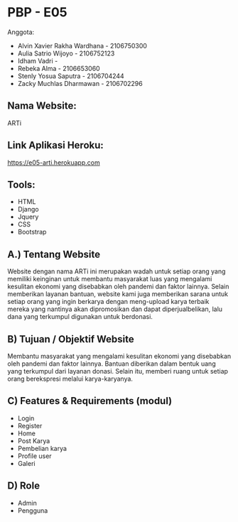 # PBP - E05

Anggota:
* Alvin Xavier Rakha Wardhana - 2106750300
* Aulia Satrio Wijoyo - 2106752123
* Idham Vadri -  
* Rebeka Alma - 2106653060
* Stenly Yosua Saputra - 2106704244
* Zacky Muchlas Dharmawan - 2106702296

## Nama Website:
ARTi

## Link Aplikasi Heroku:
https://e05-arti.herokuapp.com

## Tools:
* HTML
* Django
* Jquery
* CSS
* Bootstrap

## A.) Tentang Website
Website dengan nama ARTi ini merupakan wadah untuk setiap orang yang memiliki keinginan untuk membantu masyarakat luas yang mengalami kesulitan ekonomi yang disebabkan oleh pandemi dan faktor lainnya. Selain memberikan layanan bantuan, website kami juga memberikan sarana untuk setiap orang yang ingin berkarya dengan meng-upload karya terbaik mereka yang nantinya akan dipromosikan dan dapat diperjualbelikan, lalu dana yang terkumpul digunakan untuk berdonasi.

## B) Tujuan / Objektif Website
Membantu masyarakat yang mengalami kesulitan ekonomi yang disebabkan oleh pandemi dan faktor lainnya. Bantuan diberikan dalam bentuk uang  yang terkumpul dari layanan donasi. Selain itu, memberi ruang untuk setiap orang berekspresi melalui karya-karyanya.

## C) Features & Requirements (modul)
* Login
* Register
* Home
* Post Karya
* Pembelian karya
* Profile user
* Galeri

## D) Role
* Admin
* Pengguna
